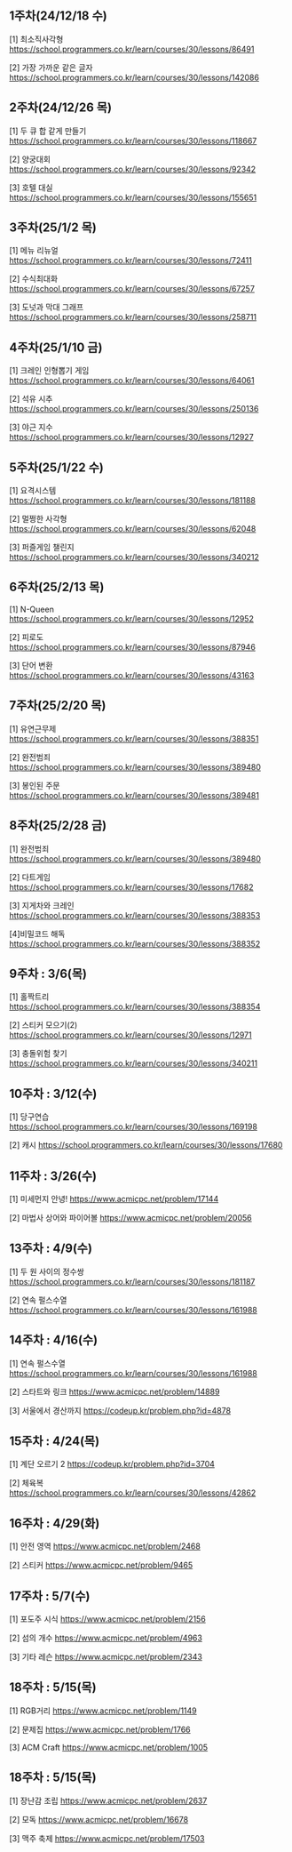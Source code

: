 

## 1주차(24/12/18 수)
[1] 최소직사각형
https://school.programmers.co.kr/learn/courses/30/lessons/86491

[2] 가장 가까운 같은 글자
https://school.programmers.co.kr/learn/courses/30/lessons/142086


## 2주차(24/12/26 목)
[1] 두 큐 합 같게 만들기
https://school.programmers.co.kr/learn/courses/30/lessons/118667

[2] 양궁대회
https://school.programmers.co.kr/learn/courses/30/lessons/92342

[3] 호텔 대실
https://school.programmers.co.kr/learn/courses/30/lessons/155651

## 3주차(25/1/2 목)
[1] 메뉴 리뉴얼
https://school.programmers.co.kr/learn/courses/30/lessons/72411

[2] 수식최대화
https://school.programmers.co.kr/learn/courses/30/lessons/67257

[3] 도넛과 막대 그래프
https://school.programmers.co.kr/learn/courses/30/lessons/258711


## 4주차(25/1/10 금)
[1] 크레인 인형뽑기 게임
https://school.programmers.co.kr/learn/courses/30/lessons/64061

[2] 석유 시추
https://school.programmers.co.kr/learn/courses/30/lessons/250136

[3] 야근 지수
https://school.programmers.co.kr/learn/courses/30/lessons/12927

## 5주차(25/1/22 수)

[1] 요격시스템
https://school.programmers.co.kr/learn/courses/30/lessons/181188

[2] 멀쩡한 사각형
https://school.programmers.co.kr/learn/courses/30/lessons/62048

[3] 퍼즐게임 챌린지
https://school.programmers.co.kr/learn/courses/30/lessons/340212

## 6주차(25/2/13 목)

[1] N-Queen
https://school.programmers.co.kr/learn/courses/30/lessons/12952

[2] 피로도
https://school.programmers.co.kr/learn/courses/30/lessons/87946

[3] 단어 변환
https://school.programmers.co.kr/learn/courses/30/lessons/43163

## 7주차(25/2/20 목)

[1] 유연근무제
https://school.programmers.co.kr/learn/courses/30/lessons/388351

[2] 완전범죄
https://school.programmers.co.kr/learn/courses/30/lessons/389480

[3] 봉인된 주문
https://school.programmers.co.kr/learn/courses/30/lessons/389481

## 8주차(25/2/28 금)

[1] 완전범죄
https://school.programmers.co.kr/learn/courses/30/lessons/389480

[2] 다트게임
https://school.programmers.co.kr/learn/courses/30/lessons/17682

[3] 지게차와 크레인
https://school.programmers.co.kr/learn/courses/30/lessons/388353

[4]비밀코드 해독
https://school.programmers.co.kr/learn/courses/30/lessons/388352


## 9주차 : 3/6(목)

[1] 홀짝트리
https://school.programmers.co.kr/learn/courses/30/lessons/388354

[2] 스티커 모으기(2)
https://school.programmers.co.kr/learn/courses/30/lessons/12971

[3] 충돌위험 찾기
https://school.programmers.co.kr/learn/courses/30/lessons/340211


## 10주차 : 3/12(수)

[1] 당구연습
https://school.programmers.co.kr/learn/courses/30/lessons/169198

[2] 캐시
https://school.programmers.co.kr/learn/courses/30/lessons/17680


## 11주차 : 3/26(수)

[1] 미세먼지 안녕!
https://www.acmicpc.net/problem/17144

[2] 마법사 상어와 파이어볼
https://www.acmicpc.net/problem/20056


## 13주차 : 4/9(수)

[1] 두 원 사이의 정수쌍
https://school.programmers.co.kr/learn/courses/30/lessons/181187

[2] 연속 펄스수열
https://school.programmers.co.kr/learn/courses/30/lessons/161988


## 14주차 : 4/16(수)

[1] 연속 펄스수열
https://school.programmers.co.kr/learn/courses/30/lessons/161988

[2] 스타트와 링크
https://www.acmicpc.net/problem/14889

[3] 서울에서 경산까지
https://codeup.kr/problem.php?id=4878


## 15주차 : 4/24(목)

[1] 계단 오르기 2
https://codeup.kr/problem.php?id=3704

[2] 체육복
https://school.programmers.co.kr/learn/courses/30/lessons/42862


## 16주차 : 4/29(화)

[1] 안전 영역
https://www.acmicpc.net/problem/2468

[2] 스티커
https://www.acmicpc.net/problem/9465


## 17주차 : 5/7(수)

[1] 포도주 시식
https://www.acmicpc.net/problem/2156

[2] 섬의 개수
https://www.acmicpc.net/problem/4963

[3] 기타 레슨
https://www.acmicpc.net/problem/2343


## 18주차 : 5/15(목)

[1] RGB거리
https://www.acmicpc.net/problem/1149

[2] 문제집
https://www.acmicpc.net/problem/1766

[3] ACM Craft
https://www.acmicpc.net/problem/1005


## 18주차 : 5/15(목)

[1] 장난감 조립
https://www.acmicpc.net/problem/2637

[2] 모독
https://www.acmicpc.net/problem/16678

[3] 맥주 축제
https://www.acmicpc.net/problem/17503
